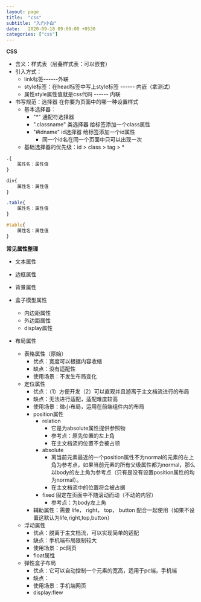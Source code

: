 ```yaml
---
layout: page
title:  "css"
subtitle: "入门小白"
date:   2020-09-18 09:00:00 +0530
categories: ["css"]
---
```


**CSS**
 - 含义：样式表（层叠样式表：可以嵌套）
 - 引入方式：
    - link标签------外联
    - style标签：在head标签中写上style标签 ------ 内嵌（拿测试）
    - 属性style属性值就是css代码 ------ 内联
 - 书写规范：选择器 在你要为页面中的哪一种设置样式
    - 基本选择器：
        - "*" 通配符选择器
        - ".classname" 类选择器 给标签添加一个class属性
        - "#idname" id选择器 给标签添加一个id属性
           - 同一个id名在同一个页面中只可以出现一次
    - 基础选择器的优先级：id > class > tag > *
 ```css
 .{
     属性名：属性值
 }

 div{
     属性名：属性值
 }

 .table{
     属性名：属性值
 }

 #table{
     属性名：属性值
 }
 ```

 **常见属性整理**

 - 文本属性

 - 边框属性

 - 背景属性

 - 盒子模型属性
    - 内边距属性
    - 外边距属性
    - display属性

 - 布局属性
    - 表格属性（原始）
      - 优点：宽度可以根据内容收缩
      - 缺点：没有适配性
      - 使用场景：不发生布局变化
    - 定位属性
      - 优点：（1）方便开发（2）可以直观并且游离于主文档流进行的布局
      - 缺点：无法进行适配，适配难度较高
      - 使用场景：微小布局，运用在前端组件内的布局
      - position属性
         - relation    
           - 它是为absolute属性提供参照物
           - 参考点：原先位置的左上角
           - 在主文档流的位置不会被占领
         - absolute    
           - 离当前元素最近的一个position属性不为normal的元素的左上角为参考点，如果当前元素的所有父级属性都为normal，那么以body的左上角为参考点（只有是没有设置position属性的均为normal）。
           - 在主文档流中的位置将会被占据
         - fixed       固定在页面中不随滚动而动（不动的内容）
           - 参考点：为body左上角
      - 辅助属性：需要 life， right， top， button 配合一起使用（如果不设置这默认为life,right,top,button）
    - 浮动属性
      - 优点：脱离于主文档流，可以实现简单的适配
      - 缺点：手机端布局限制较大
      - 使用场景：pc网页
      - float属性
    - 弹性盒子布局
      - 优点：它可以自动控制一个元素的宽高，适用于pc端，手机端
      - 缺点：
      - 使用场景：手机端网页
      - display:flew